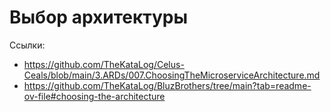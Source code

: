 # Выбор архитектуры

Ссылки:
- https://github.com/TheKataLog/Celus-Ceals/blob/main/3.ARDs/007.ChoosingTheMicroserviceArchitecture.md
- https://github.com/TheKataLog/BluzBrothers/tree/main?tab=readme-ov-file#choosing-the-architecture